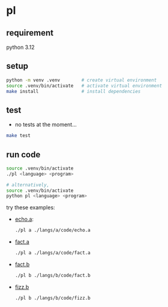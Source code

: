 # pl

## requirement
python 3.12

## setup
```sh
python -m venv .venv        # create virtual environment
source .venv/bin/activate   # activate virtual environment
make install                # install dependencies
```

## test
- no tests at the moment...
```sh
make test
```

## run code
```sh
source .venv/bin/activate
./pl <language> <program>

# alternatively,
source .venv/bin/activate
python pl <language> <program>
```

try these examples:

- [echo.a](./langs/a/code/echo.a):
    ```sh
    ./pl a ./langs/a/code/echo.a
    ```

- [fact.a](./langs/a/code/fact.a)
    ```sh
    ./pl a ./langs/a/code/fact.a
    ```

- [fact.b](./langs/b/code/fact.b)
    ```sh
    ./pl b ./langs/b/code/fact.b
    ```

- [fizz.b](./langs/b/code/fizz.b)
    ```sh
    ./pl b ./langs/b/code/fizz.b
    ```
